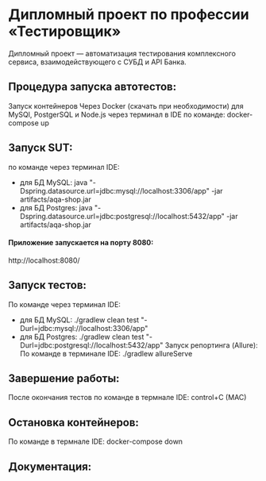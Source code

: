# Дипломный проект по профессии «Тестировщик»

Дипломный проект — автоматизация тестирования комплексного сервиса, взаимодействующего с СУБД и API Банка.

## Процедура запуска автотестов:
Запуск контейнеров
Через Docker (скачать при необходимости) для MySQl, PostgerSQL и Node.js через терминал в IDE по команде: docker-compose up

## Запуск SUT:
по команде через терминал IDE:

* для БД MySQL: java "-Dspring.datasource.url=jdbc:mysql://localhost:3306/app" -jar artifacts/aqa-shop.jar
* для БД Postgres: java "-Dspring.datasource.url=jdbc:postgresql://localhost:5432/app" -jar artifacts/aqa-shop.jar

#### Приложение запускается на порту 8080:
http://localhost:8080/

## Запуск тестов:
По команде через терминал IDE:

* для БД MySQL: ./gradlew clean test "-Durl=jdbc:mysql://localhost:3306/app"
* для БД Postgres: ./gradlew clean test "-Durl=jdbc:postgresql://localhost:5432/app"
Запуск репортинга (Allure):
По команде в терминале IDE: ./gradlew allureServe

## Завершение работы:
После окончания тестов по команде в термнале IDE: control+C (MAC)

## Остановка контейнеров:
По команде в термнале IDE: docker-compose down

## Документация:
